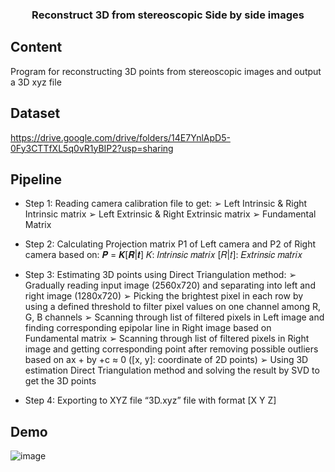 <h3 align="center">
  Reconstruct 3D from stereoscopic Side by side images
</h3>

## Content
Program for reconstructing 3D points from stereoscopic images and output a 3D xyz file

## Dataset
https://drive.google.com/drive/folders/14E7YnlApD5-0Fy3CTTfXL5q0vR1yBIP2?usp=sharing

## Pipeline
- Step 1: Reading camera calibration file to get:
➢ Left Intrinsic & Right Intrinsic matrix
➢ Left Extrinsic & Right Extrinsic matrix
➢ Fundamental Matrix

- Step 2: Calculating Projection matrix P1 of Left camera and P2 of Right 
camera based on:
𝑷 = 𝑲[𝑹|𝒕]
𝐾: 𝐼𝑛𝑡𝑟𝑖𝑛𝑠𝑖𝑐 𝑚𝑎𝑡𝑟𝑖𝑥
[𝑅|𝑡]: 𝐸𝑥𝑡𝑟𝑖𝑛𝑠𝑖𝑐 𝑚𝑎𝑡𝑟𝑖𝑥

- Step 3: Estimating 3D points using Direct Triangulation method:
➢ Gradually reading input image (2560x720) and separating into left and 
right image (1280x720)
➢ Picking the brightest pixel in each row by using a defined threshold to 
filter pixel values on one channel among R, G, B channels
➢ Scanning through list of filtered pixels in Left image and finding 
corresponding epipolar line in Right image based on Fundamental matrix
➢ Scanning through list of filtered pixels in Right image and getting 
corresponding point after removing possible outliers based on ax + by 
+c ≈ 0 ([x, y]: coordinate of 2D points)
➢ Using 3D estimation Direct Triangulation method and solving the 
result by SVD to get the 3D points

- Step 4: Exporting to XYZ file “3D.xyz” file with format [X Y Z]


## Demo
![image](https://user-images.githubusercontent.com/54583824/127175141-22dfdbfc-d4bd-4cbf-8912-80ef1021a5b2.png)
